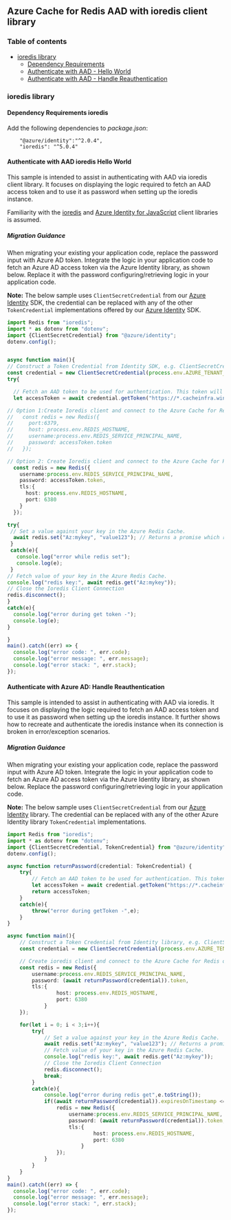 ## Azure Cache for Redis AAD with ioredis client library

### Table of contents

- [ioredis library](#ioredis-library)
    - [Dependency Requirements](#dependency-requirements-ioredis)
    - [Authenticate with AAD - Hello World](#authenticate-with-aad-ioredis-hello-world)
    - [Authenticate with AAD - Handle Reauthentication](#authenticate-with-aad-handle-reauthentication)

### ioredis library

#### Dependency Requirements ioredis

Add the following dependencies to *package.json*:

```
    "@azure/identity":"^2.0.4",
    "ioredis": "^5.0.4"
```

#### Authenticate with AAD ioredis Hello World

This sample is intended to assist in authenticating with AAD via ioredis client library. It focuses on displaying the logic required to fetch an AAD access token and to use it as password when setting up the ioredis instance.

Familiarity with the [ioredis](https://github.com/luin/ioredis) and [Azure Identity for JavaScript](https://docs.microsoft.com/javascript/api/overview/azure/identity-readme?view=azure-node-latest) client libraries is assumed.

##### Migration Guidance

When migrating your existing your application code, replace the password input with Azure AD token.
Integrate the logic in your application code to fetch an Azure AD access token via the Azure Identity library, as shown below. Replace it with the password configuring/retrieving logic in your application code.

**Note:** The below sample uses `ClientSecretCredential` from our [Azure Identity](https://docs.microsoft.com/javascript/api/overview/azure/identity-readme?view=azure-node-latest) SDK, the credential can be replaced with any of the other `TokenCredential` implementations offered by our [Azure Identity](https://docs.microsoft.com/javascript/api/overview/azure/identity-readme?view=azure-node-latest) SDK.


```ts
import Redis from "ioredis";
import * as dotenv from "dotenv";
import {ClientSecretCredential} from "@azure/identity";
dotenv.config();


async function main(){
// Construct a Token Credential from Identity SDK, e.g. ClientSecretCredential / Client CertificateCredential / ManagedIdentityCredential etc.
const credential = new ClientSecretCredential(process.env.AZURE_TENANT_ID, process.env.AZURE_CLIENT_ID,process.env.AZURE_CLIENT_SECRET);
try{

  // Fetch an AAD token to be used for authentication. This token will be used as the password.
  let accessToken = await credential.getToken("https://*.cacheinfra.windows.net:10225/appid/.default");

// Option 1:Create Ioredis client and connect to the Azure Cache for Redis over the non-TLS port using the access token as password.
//   const redis = new Redis({
//     port:6379,
//     host: process.env.REDIS_HOSTNAME,
//     username:process.env.REDIS_SERVICE_PRINCIPAL_NAME,
//     password: accessToken.token
//   });

// Option 2: Create Ioredis client and connect to the Azure Cache for Redis over the TLS port using the access token as password.
  const redis = new Redis({
    username:process.env.REDIS_SERVICE_PRINCIPAL_NAME,
    password: accessToken.token,
    tls:{
      host: process.env.REDIS_HOSTNAME,
      port: 6380
    }
  });

try{
 // Set a value against your key in the Azure Redis Cache.
  await redis.set("Az:mykey", "value123"); // Returns a promise which resolves to "OK" when the command succeeds.
 }             
 catch(e){
   console.log("error while redis set");
   console.log(e);
 }
// Fetch value of your key in the Azure Redis Cache.
console.log("redis key:", await redis.get("Az:mykey"));
// Close the Ioredis Client Connection
redis.disconnect();
}
catch(e){
  console.log("error during get token -");
  console.log(e);
}

}
main().catch((err) => {
  console.log("error code: ", err.code);
  console.log("error message: ", err.message);
  console.log("error stack: ", err.stack);
});

```

#### Authenticate with Azure AD: Handle Reauthentication
This sample is intended to assist in authenticating with AAD via ioredis. It focuses on displaying the logic required to fetch an AAD access token and to use it as password when setting up the ioredis instance. It further shows how to recreate and authenticate the ioredis instance when its connection is broken in error/exception scenarios.



##### Migration Guidance
When migrating your existing your application code, replace the password input with Azure AD token.
Integrate the logic in your application code to fetch an Azure AD access token via the Azure Identity library, as shown below. Replace the password configuring/retrieving logic in your application code.

**Note:** The below sample uses `ClientSecretCredential` from our [Azure Identity](https://docs.microsoft.com/javascript/api/overview/azure/identity-readme?view=azure-node-latest) library. The credential can be replaced with any of the other Azure Identity library `TokenCredential` implementations.

```ts
import Redis from "ioredis";
import * as dotenv from "dotenv";
import {ClientSecretCredential, TokenCredential} from "@azure/identity";
dotenv.config();

async function returnPassword(credential: TokenCredential) {  
    try{
        // Fetch an AAD token to be used for authentication. This token will be used as the password.
        let accessToken = await credential.getToken("https://*.cacheinfra.windows.net:10225/appid/.default");
        return accessToken;
    }
    catch(e){
        throw("error during getToken -",e);
    }
}

async function main(){
    // Construct a Token Credential from Identity library, e.g. ClientSecretCredential / ClientCertificateCredential / ManagedIdentityCredential, etc.
    const credential = new ClientSecretCredential(process.env.AZURE_TENANT_ID, process.env.AZURE_CLIENT_ID,process.env.AZURE_CLIENT_SECRET);

    // Create ioredis client and connect to the Azure Cache for Redis over the TLS port using the access token as password.
    const redis = new Redis({
        username:process.env.REDIS_SERVICE_PRINCIPAL_NAME,
        password: (await returnPassword(credential)).token,
        tls:{
                host: process.env.REDIS_HOSTNAME,
                port: 6380
            }
    });

    for(let i = 0; i < 3;i++){
        try{
            // Set a value against your key in the Azure Redis Cache.
            await redis.set("Az:mykey", "value123"); // Returns a promise which resolves to "OK" when the command succeeds.
            // Fetch value of your key in the Azure Redis Cache.
            console.log("redis key:", await redis.get("Az:mykey"));
            // Close the Ioredis Client Connection
            redis.disconnect();
            break;
        }
        catch(e){
            console.log("error during redis get",e.toString());
            if((await returnPassword(credential)).expiresOnTimestamp <= Date.now()){
                redis = new Redis({
                    username:process.env.REDIS_SERVICE_PRINCIPAL_NAME,
                    password: (await returnPassword(credential)).token,
                    tls:{
                            host: process.env.REDIS_HOSTNAME,
                            port: 6380
                        }
                });
            }
        }
    }
}
main().catch((err) => {
  console.log("error code: ", err.code);
  console.log("error message: ", err.message);
  console.log("error stack: ", err.stack);
});
```